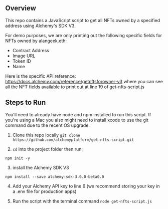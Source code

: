 ## Overview
This repo contains a JavaScript script to get all NFTs owned by a specified address using Alchemy's SDK V3. 

For demo purposes, we are only printing out the following specific fields for NFTs owned by alangeek.eth: 
* Contract Address
* Image URL
* Token ID
* Name

Here is the specific API reference: https://docs.alchemy.com/reference/getnftsforowner-v3
where you can see all the NFT fields available to print out at line 19 of get-nfts-script.js

## Steps to Run

You'll need to already have node and npm installed to run this script. If you're using a Mac you also might need to install xcode to use the git command due to the recent OS upgrade.

1. Clone this repo locally
`git clone https://github.com/alchemyplatform/get-nfts-script.git`

2. `cd` into the project folder then run:

`npm init -y`

3. install the Alchemy SDK V3

`npm install --save alchemy-sdk-3.0.0-beta0.0`

4. Add your Alchemy API key to line 6 (we recommend storing your key in a .env file for production apps)

5. Run the script with the terminal command `node get-nfts-script.js`
